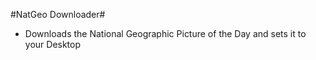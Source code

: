 #NatGeo Downloader#

* Downloads the National Geographic Picture of the Day and sets it to your Desktop  

